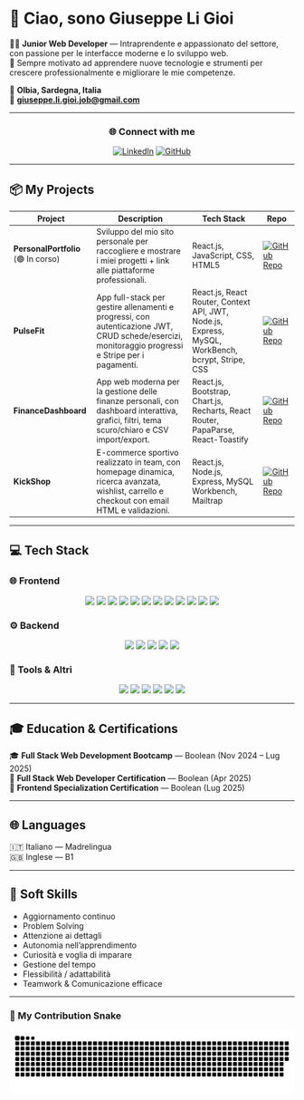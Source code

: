 # 👋 Ciao, sono Giuseppe Li Gioi  

🧑‍💻 **Junior Web Developer** — Intraprendente e appassionato del settore, con passione per le interfacce moderne e lo sviluppo web.  
💫 Sempre motivato ad apprendere nuove tecnologie e strumenti per crescere professionalmente e migliorare le mie competenze.  

📍 **Olbia, Sardegna, Italia**  
📧 **giuseppe.li.gioi.job@gmail.com**

---

<div align="center">

### 🌐 Connect with me  

[![LinkedIn](https://img.shields.io/badge/LinkedIn-0077B5?style=for-the-badge&logo=linkedin&logoColor=white)](https://www.linkedin.com/in/giuseppe-li-gioi-327b78378)
[![GitHub](https://img.shields.io/badge/GitHub-181717?style=for-the-badge&logo=github&logoColor=white)](https://github.com/GiuseppeLiGioi)

</div>

---

## 📦 My Projects  

| Project | Description | Tech Stack | Repo |
|----------|--------------|------------|------|
| **PersonalPortfolio** (🟢 In corso) | Sviluppo del mio sito personale per raccogliere e mostrare i miei progetti + link alle piattaforme professionali. | React.js, JavaScript, CSS, HTML5 | [![GitHub Repo](https://img.shields.io/badge/-GitHub-181717?logo=github&logoColor=white)](https://github.com/GiuseppeLiGioi/personal-portfolio) |
| **PulseFit** | App full-stack per gestire allenamenti e progressi, con autenticazione JWT, CRUD schede/esercizi, monitoraggio progressi e Stripe per i pagamenti. | React.js, React Router, Context API, JWT, Node.js, Express, MySQL, WorkBench, bcrypt, Stripe, CSS | [![GitHub Repo](https://img.shields.io/badge/-GitHub-181717?logo=github&logoColor=white)](https://github.com/GiuseppeLiGioi/gym-card) |
| **FinanceDashboard** | App web moderna per la gestione delle finanze personali, con dashboard interattiva, grafici, filtri, tema scuro/chiaro e CSV import/export. | React.js, Bootstrap, Chart.js, Recharts, React Router, PapaParse, React-Toastify | [![GitHub Repo](https://img.shields.io/badge/-GitHub-181717?logo=github&logoColor=white)](https://github.com/GiuseppeLiGioi/personal-finance-dashboard) |
| **KickShop** | E-commerce sportivo realizzato in team, con homepage dinamica, ricerca avanzata, wishlist, carrello e checkout con email HTML e validazioni. | React.js, Node.js, Express, MySQL Workbench, Mailtrap | [![GitHub Repo](https://img.shields.io/badge/-GitHub-181717?logo=github&logoColor=white)](https://github.com/GiuseppeLiGioi/kick-shop) |

---

## 💻 Tech Stack  

### 🌐 Frontend  
<p align="center">
  <img src="https://img.shields.io/badge/-HTML5-E34F26?logo=html5&logoColor=white" />
  <img src="https://img.shields.io/badge/-CSS3-1572B6?logo=css3&logoColor=white" />
  <img src="https://img.shields.io/badge/-JavaScript-F7DF1E?logo=javascript&logoColor=black" />
  <img src="https://img.shields.io/badge/-TypeScript-3178C6?logo=typescript&logoColor=white" />
  <img src="https://img.shields.io/badge/-React-61DAFB?logo=react&logoColor=black" />
  <img src="https://img.shields.io/badge/-Next.js-000000?logo=next.js&logoColor=white" />
  <img src="https://img.shields.io/badge/-Redux-764ABC?logo=redux&logoColor=white" />
  <img src="https://img.shields.io/badge/-React%20Router-CA4245?logo=reactrouter&logoColor=white" />
  <img src="https://img.shields.io/badge/-Bootstrap-7952B3?logo=bootstrap&logoColor=white" />
  <img src="https://img.shields.io/badge/-Axios-5A29E4?logo=axios&logoColor=white" />
  <img src="https://img.shields.io/badge/-Chart.js-FF6384?logo=chart.js&logoColor=white" />
  <img src="https://img.shields.io/badge/-React%20Toastify-FF6F61?logo=react&logoColor=white" />
</p>

### ⚙️ Backend  
<p align="center">
  <img src="https://img.shields.io/badge/-Node.js-339933?logo=node.js&logoColor=white" />
  <img src="https://img.shields.io/badge/-Express.js-000000?logo=express&logoColor=white" />
  <img src="https://img.shields.io/badge/-JWT-000000?logo=jsonwebtokens&logoColor=white" />
  <img src="https://img.shields.io/badge/-MySQL-4479A1?logo=mysql&logoColor=white" />
  <img src="https://img.shields.io/badge/-MySQL%20Workbench-00758F?logo=mysql&logoColor=white" />
</p>

### 🧰 Tools & Altri  
<p align="center">
  <img src="https://img.shields.io/badge/-Git-F05032?logo=git&logoColor=white" />
  <img src="https://img.shields.io/badge/-Vite-646CFF?logo=vite&logoColor=white" />
  <img src="https://img.shields.io/badge/-NPM-CB3837?logo=npm&logoColor=white" />
  <img src="https://img.shields.io/badge/-Postman-FF6C37?logo=postman&logoColor=white" />
  <img src="https://img.shields.io/badge/-Nodemon-76D04B?logo=nodemon&logoColor=white" />
  <img src="https://img.shields.io/badge/-Jest-C21325?logo=jest&logoColor=white" />
</p>

---

## 🎓 Education & Certifications  

🎓 **Full Stack Web Development Bootcamp** — Boolean (Nov 2024 – Lug 2025)  
📜 **Full Stack Web Developer Certification** — Boolean (Apr 2025)  
📜 **Frontend Specialization Certification** — Boolean (Lug 2025)

---

## 🌐 Languages  

🇮🇹 Italiano — Madrelingua  
🇬🇧 Inglese — B1  

---

## 🧠 Soft Skills  

- Aggiornamento continuo  
- Problem Solving  
- Attenzione ai dettagli  
- Autonomia nell’apprendimento  
- Curiosità e voglia di imparare  
- Gestione del tempo  
- Flessibilità / adattabilità  
- Teamwork & Comunicazione efficace  

---

### 🐍 My Contribution Snake

<p align="center">
  <img src="https://raw.githubusercontent.com/GiuseppeLiGioi/GiuseppeLiGioi/main/output/github-snake-dark.svg" alt="github-snake-dark"/>
</p>

